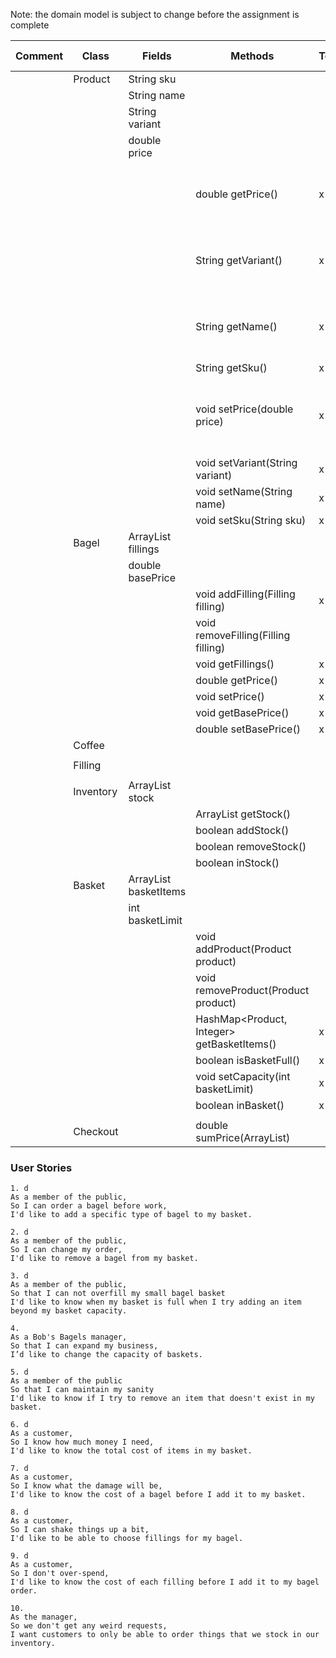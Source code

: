

Note: the domain model is subject to change before the assignment is complete

| Comment | Class     | Fields                         | Methods                                    | Test | Done | Situation                                  | Output / Response                           |
|---------|-----------|--------------------------------|--------------------------------------------|------|------|--------------------------------------------|---------------------------------------------|
|         | Product   | String sku                     |                                            |      |      |                                            |                                             |
|         |           | String name                    |                                            |      |      |                                            |                                             |
|         |           | String variant                 |                                            |      |      |                                            |                                             |
|         |           | double price                   |                                            |      |      |                                            |                                             |
|         |           |                                | double getPrice()                          | x    | x    | Get product price outside of class         | returns a double representing product price |
|         |           |                                | String getVariant()                        | x    | x    | get product variant outside of class       | returns a String containing product variant |
|         |           |                                | String getName()                           | x    | x    | get product name outside of class          | returns a String containing product name    |
|         |           |                                | String getSku()                            | x    | x    |                                            |                                             |
|         |           |                                | void setPrice(double price)                | x    | x    | Change product price from outside of class | the product                                 |
|         |           |                                | void setVariant(String variant)            | x    | x    |                                            |                                             |
|         |           |                                | void setName(String name)                  | x    | x    |                                            |                                             |
|         |           |                                | void setSku(String sku)                    | x    | x    |                                            |                                             |
|         | Bagel     | ArrayList<Filling> fillings    |                                            |      |      |                                            |                                             |
|         |           | double basePrice               |                                            |      |      |                                            |                                             |
|         |           |                                | void addFilling(Filling filling)           | x    |      |                                            |                                             |
|         |           |                                | void removeFilling(Filling filling)        |      |      |                                            |                                             |
|         |           |                                | void getFillings()                         | x    |      |                                            |                                             |
|         |           |                                | double getPrice()                          | x    |      |                                            |                                             |
|         |           |                                | void setPrice()                            | x    |      |                                            |                                             |
|         |           |                                | void getBasePrice()                        | x    |      |                                            |                                             |
|         |           |                                | double setBasePrice()                      | x    |      |                                            |                                             |
|         | Coffee    |                                |                                            |      |      |                                            |                                             |
|         |           |                                |                                            |      |      |                                            |                                             |
|         | Filling   |                                |                                            |      |      |                                            |                                             |
|         |           |                                |                                            |      |      |                                            |                                             |
|         | Inventory | ArrayList<Product> stock       |                                            |      |      |                                            |                                             |
|         |           |                                | ArrayList<Product> getStock()              |      |      |                                            |                                             |
|         |           |                                | boolean addStock()                         |      |      |                                            |                                             |
|         |           |                                | boolean removeStock()                      |      |      |                                            |                                             |
|         |           |                                | boolean inStock()                          |      |      |                                            |                                             |
|         | Basket    | ArrayList<Product> basketItems |                                            |      |      |                                            |                                             |
|         |           | int basketLimit                |                                            |      |      |                                            |                                             |
|         |           |                                | void addProduct(Product product)           |      |      |                                            |                                             |
|         |           |                                | void removeProduct(Product product)        |      |      |                                            |                                             |
|         |           |                                | HashMap<Product, Integer> getBasketItems() | x    |      |                                            |                                             |
|         |           |                                | boolean isBasketFull()                     | x    |      |                                            |                                             |
|         |           |                                | void setCapacity(int basketLimit)          | x    |      |                                            |                                             |
|         |           |                                | boolean inBasket()                         | x    |      |                                            |                                             |
|         |           |                                |                                            |      |      |                                            |                                             |
|         | Checkout  |                                | double sumPrice(ArrayList<Product>)        |      |      |                                            |                                             |

### User Stories
```
1. d
As a member of the public,
So I can order a bagel before work,
I'd like to add a specific type of bagel to my basket.
```

```
2. d
As a member of the public,
So I can change my order,
I'd like to remove a bagel from my basket.
```

```
3. d
As a member of the public,
So that I can not overfill my small bagel basket
I'd like to know when my basket is full when I try adding an item beyond my basket capacity.
```

```
4.  
As a Bob's Bagels manager,
So that I can expand my business,
I’d like to change the capacity of baskets.
```

```
5. d
As a member of the public
So that I can maintain my sanity
I'd like to know if I try to remove an item that doesn't exist in my basket.
```

```
6. d
As a customer,
So I know how much money I need,
I'd like to know the total cost of items in my basket.
```

```
7. d
As a customer,
So I know what the damage will be,
I'd like to know the cost of a bagel before I add it to my basket.
```

```
8. d
As a customer,
So I can shake things up a bit,
I'd like to be able to choose fillings for my bagel.
```

```
9. d
As a customer,
So I don't over-spend,
I'd like to know the cost of each filling before I add it to my bagel order.
```

```
10. 
As the manager,
So we don't get any weird requests,
I want customers to only be able to order things that we stock in our inventory.
```